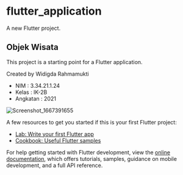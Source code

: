 # flutter_application

A new Flutter project.

## Objek Wisata

This project is a starting point for a Flutter application.

Created by Widigda Rahmamukti

- NIM : 3.34.21.1.24
- Kelas : IK-2B
- Angkatan : 2021

![Screenshot_1667391655](https://user-images.githubusercontent.com/117274670/199497908-5ab59415-e559-4e6a-bf85-86a71f4ba389.png)

A few resources to get you started if this is your first Flutter project:

- [Lab: Write your first Flutter app](https://docs.flutter.dev/get-started/codelab)
- [Cookbook: Useful Flutter samples](https://docs.flutter.dev/cookbook)

For help getting started with Flutter development, view the
[online documentation](https://docs.flutter.dev/), which offers tutorials,
samples, guidance on mobile development, and a full API reference.

